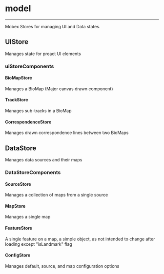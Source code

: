 # model

---

Mobex Stores for managing UI and Data states.

## UIStore

Manages state for preact UI elements

### uiStoreComponents

#### BioMapStore

Manages a BioMap (Major canvas drawn component)

#### TrackStore

Manages sub-tracks in a BioMap

#### CorrespondenceStore

Manages drawn correspondence lines between two BioMaps

## DataStore

Manages data sources and their maps

### DataStoreComponents

#### SourceStore

Manages a collection of maps from a single source

#### MapStore

Manages a single map

#### FeatureStore

A single feature on a map, a simple object, as not
intended to change after loading except "isLandmark" flag

#### ConfigStore

Manages default, source, and map configuration options

    